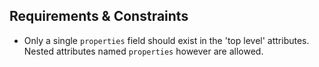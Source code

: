 ## Requirements & Constraints

- Only a single `properties` field should exist in the 'top level' attributes. Nested attributes named
`properties` however are allowed.